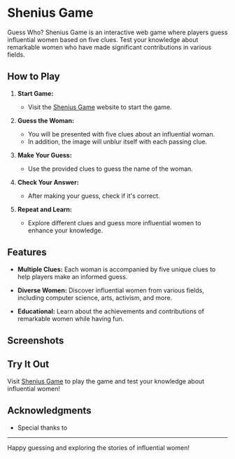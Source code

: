 # Shenius Game

Guess Who? Shenius Game is an interactive web game where players guess influential women based on five clues. Test your knowledge about remarkable women who have made significant contributions in various fields.

## How to Play

1. **Start Game:**
   - Visit the [Shenius Game](#) website to start the game.

2. **Guess the Woman:**
   - You will be presented with five clues about an influential woman.
   - In addition, the image will unblur itself with each passing clue.

3. **Make Your Guess:**
   - Use the provided clues to guess the name of the woman.

4. **Check Your Answer:**
   - After making your guess, check if it's correct.

5. **Repeat and Learn:**
   - Explore different clues and guess more influential women to enhance your knowledge.

## Features

- **Multiple Clues:** Each woman is accompanied by five unique clues to help players make an informed guess.

- **Diverse Women:** Discover influential women from various fields, including computer science, arts, activism, and more.

- **Educational:** Learn about the achievements and contributions of remarkable women while having fun.

## Screenshots


## Try It Out

Visit [Shenius Game](#) to play the game and test your knowledge about influential women!


## Acknowledgments

- Special thanks to 

---

Happy guessing and exploring the stories of influential women!
